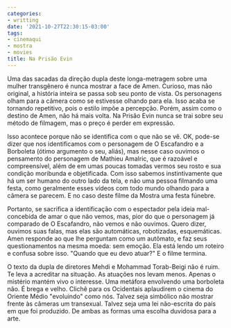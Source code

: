 ```yaml
---
categories:
- writting
date: '2021-10-27T22:30:15-03:00'
tags:
- cinemaqui
- mostra
- movies
title: Na Prisão Evin
---
```


Uma das sacadas da direção dupla deste longa-metragem sobre uma mulher transgênero é nunca mostrar a face de Amen. Curioso, mas não original, a história inteira se passa sob seu ponto de vista. Os personagens olham para a câmera como se estivesse olhando para ela. Isso acaba se tornando repetitivo, pois o estilo impõe a percepção. Porém, assim como o destino de Amen, não há mais volta. Na Prisão Evin nunca se trai sobre seu método de filmagem, mas o preço é perder em expressão.

Isso acontece porque não se identifica com o que não se vê. OK, pode-se dizer que nos identificamos com o personagem de O Escafandro e a Borboleta (ótimo argumento o seu, aliás), mas nesse caso ouvimos o pensamento do personagem de Mathieu Amalric, que é razoável e compreensível, além de em umas poucas tomadas vermos seu rosto e sua condição moribunda e objetificada. Com isso sabemos instintivamente que há um ser humano do outro lado da tela, e não uma pessoa filmando uma festa, como geralmente esses vídeos com todo mundo olhando para a câmera se parecem. E no caso deste filme da Mostra uma festa fúnebre.

Portanto, se sacrifica a identificação com o espectador pela ideia mal-concebida de amar o que não vemos, mas, pior do que o personagem já comparado de O Escafandro, não vemos e não ouvimos. Quero dizer, ouvimos suas falas, mas elas são automáticas, robotizadas, esquemáticas. Amen responde ao que lhe perguntam como um autômato, e faz seus questionamentos na mesma moeda: sem emoção. Ela está lendo um roteiro e confusa sobre isso. "Quando que eu devo atuar?" E o filme termina.

O texto da dupla de diretores Mehdi e Mohammad Torab-Beigi não é ruim. Te leva a acreditar na situação. As atuações nos levam menos. Apenas o mistério mantém vivo o interesse. Uma metáfora envolvendo uma borboleta não. É brega e velho. Clichê para os Ocidentais aplaudirem o cinema do Oriente Médio "evoluindo" como nós. Talvez seja simbólico não mostrar frente às câmeras um transexual. Talvez seja uma lei não-escrita do país em que foi produzido. De ambas as formas uma escolha duvidosa para a arte.